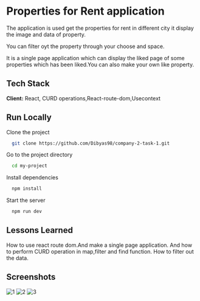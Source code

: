 
# Properties for Rent application

The application is used get the properties for rent in different city it display the image and data of property.

You can filter oyt the property through your choose and space.

It is a single page application which can display the liked page of some properties which has been liked.You can also make your own like property.





## Tech Stack

**Client:** React, CURD operations,React-route-dom,Usecontext




## Run Locally

Clone the project

```bash
  git clone https://github.com/Dibyas98/company-2-task-1.git
```

Go to the project directory

```bash
  cd my-project
```

Install dependencies

```bash
  npm install
```

Start the server

```bash
  npm run dev
```


## Lessons Learned

How to use react route dom.And make a single page application.
And how to perform CURD operation in map,filter and find function.
How to filter out the data.


## Screenshots
![1](https://github.com/Dibyas98/company-2-task-1/assets/125633895/a857cba2-c664-4a8a-a324-a4665dbbb755)
![2](https://github.com/Dibyas98/company-2-task-1/assets/125633895/efeecefc-9359-47dc-a036-f436529167d9)
![3](https://github.com/Dibyas98/company-2-task-1/assets/125633895/16ccb390-aa28-4b38-a179-63f05bcb6471)



